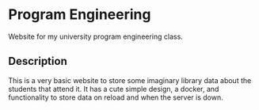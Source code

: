 # Program Engineering
Website for my university program engineering class.

## Description
This is a very basic website to store some imaginary library data about the students that attend it. It has a cute simple design, a docker, and functionality to store data on reload and when the server is down.
